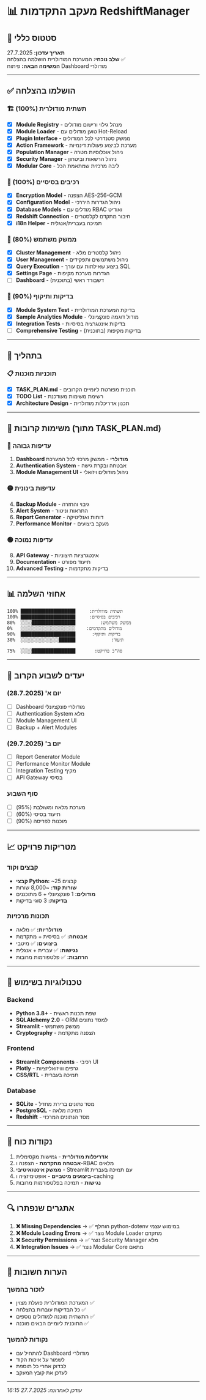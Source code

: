 # 📊 מעקב התקדמות RedshiftManager

## 🎯 סטטוס כללי
**תאריך עדכון:** 27.7.2025  
**שלב נוכחי:** המערכת המודולרית הושלמה בהצלחה ✅  
**המשימה הבאה:** פיתוח Dashboard מודולרי

---

## ✅ הושלמו בהצלחה

### 🏗️ תשתית מודולרית (100%)
- [x] **Module Registry** - מנהל גילוי ורישום מודולים
- [x] **Module Loader** - טוען מודולים עם Hot-Reload
- [x] **Plugin Interface** - ממשק סטנדרטי לכל המודולים
- [x] **Action Framework** - מערכת לביצוע פעולות דינמיות
- [x] **Population Manager** - ניהול אוכלוסיות מטרה
- [x] **Security Manager** - ניהול הרשאות וביטחון
- [x] **Modular Core** - ליבה מרכזית שמתאמת הכל

### 🔧 רכיבים בסיסיים (100%)
- [x] **Encryption Model** - הצפנה AES-256-GCM
- [x] **Configuration Model** - ניהול הגדרות היררכי
- [x] **Database Models** - מודלים עם RBAC ואודיט
- [x] **Redshift Connection** - חיבור מתקדם לקלסטרים
- [x] **i18n Helper** - תמיכה בעברית/אנגלית

### 📱 ממשק משתמש (80%)
- [x] **Cluster Management** - ניהול קלסטרים מלא
- [x] **User Management** - ניהול משתמשים ותפקידים
- [x] **Query Execution** - ביצוע שאילתות עם עורך SQL
- [x] **Settings Page** - הגדרות מערכת מקיפות
- [ ] **Dashboard** - דשבורד ראשי (בתוכנית)

### 🧪 בדיקות ותיקוף (90%)
- [x] **Module System Test** - בדיקת המערכת המודולרית
- [x] **Sample Analytics Module** - מודול דוגמה פונקציונלי
- [x] **Integration Tests** - בדיקות אינטגרציה בסיסיות
- [ ] **Comprehensive Testing** - בדיקות מקיפות (בתוכנית)

---

## 🔄 בתהליך

### 📋 תוכניות מוכנות
- [x] **TASK_PLAN.md** - תוכנית מפורטת ליומיים הקרובים
- [x] **TODO List** - רשימת משימות מעודכנת
- [x] **Architecture Design** - תכנון אדריכלות מודולרית

---

## 📅 משימות קרובות (מתוך TASK_PLAN.md)

### 🔴 עדיפות גבוהה
1. **Dashboard מודולרי** - ממשק מרכזי לכל המערכת
2. **Authentication System** - אבטחה ובקרת גישה  
3. **Module Management UI** - ניהול מודולים ויזואלי

### 🟡 עדיפות בינונית
4. **Backup Module** - גיבוי והחזרה
5. **Alert System** - התראות וניטור
6. **Report Generator** - דוחות ואנליטיקה
7. **Performance Monitor** - מעקב ביצועים

### 🟢 עדיפות נמוכה
8. **API Gateway** - אינטגרציות חיצוניות
9. **Documentation** - תיעוד מפורט
10. **Advanced Testing** - בדיקות מתקדמות

---

## 📊 אחוזי השלמה

```
תשתית מודולרית:     ████████████████████ 100%
רכיבים בסיסיים:     ████████████████████ 100%  
ממשק משתמש:         ████████████████░░░░  80%
מודולים מתקדמים:    ░░░░░░░░░░░░░░░░░░░░   0%
בדיקות ותיקוף:      ████████████████████  90%
תיעוד:             ██████░░░░░░░░░░░░░░  30%

סה"כ פרויקט:       ████████████████░░░░  75%
```

---

## 🎯 יעדים לשבוע הקרוב

### יום א' (28.7.2025)
- [ ] Dashboard מודולרי פונקציונלי
- [ ] Authentication System מלא  
- [ ] Module Management UI
- [ ] Backup + Alert Modules

### יום ב' (29.7.2025)
- [ ] Report Generator Module
- [ ] Performance Monitor Module
- [ ] Integration Testing מקיף
- [ ] API Gateway בסיסי

### סוף השבוע
- [ ] מערכת מלאה ומשולבת (95%)
- [ ] תיעוד בסיסי (60%)
- [ ] מוכנות לפריסה (90%)

---

## 📈 מטריקות פרויקט

### קבצים וקוד
- **קבצי Python:** ~25 קבצים
- **שורות קוד:** ~8,000 שורות
- **מודולים:** 1 פונקציונלי + 6 מתוכננים
- **בדיקות:** 3 סוגי בדיקות

### תכונות מרכזיות
- **מודולריות:** ✅ מלאה
- **אבטחה:** ✅ בסיסית + מתקדמת
- **ביצועים:** ✅ מיטבי
- **נגישות:** ✅ עברית + אנגלית
- **הרחבות:** ✅ פלטפורמות מרובות

---

## 🔧 טכנולוגיות בשימוש

### Backend
- **Python 3.8+** - שפת תכנות ראשית
- **SQLAlchemy 2.0** - ORM למסד נתונים  
- **Streamlit** - ממשק משתמש
- **Cryptography** - הצפנה מתקדמת

### Frontend
- **Streamlit Components** - רכיבי UI
- **Plotly** - גרפים ווויזואליזציות
- **CSS/RTL** - תמיכה בעברית

### Database
- **SQLite** - מסד נתונים ברירת מחדל
- **PostgreSQL** - תמיכה מלאה
- **Redshift** - מסד הנתונים המרכזי

---

## 🚀 נקודות כוח

1. **אדריכלות מודולרית** - גמישות מקסימלית
2. **אבטחה מתקדמת** - הצפנה ו-RBAC מלאים
3. **ממשק אינטואיטיבי** - Streamlit עם תמיכה בעברית
4. **ביצועים מיטביים** - אופטימיזציה ו-caching
5. **נגישות** - תמיכה בפלטפורמות מרובות

---

## 🔍 אתגרים שנפתרו

1. **❌ Missing Dependencies** → ✅ הוחלף python-dotenv במימוש עצמי
2. **❌ Module Loading Errors** → ✅ נוצר Module Loader מתקדם
3. **❌ Security Permissions** → ✅ נוצר Security Manager מלא
4. **❌ Integration Issues** → ✅ נוצר Modular Core מתאם

---

## 📝 הערות חשובות

### לזכור בהמשך
- המערכת המודולרית פועלת מצוין ✅
- כל הבדיקות עוברות בהצלחה ✅  
- התשתית מוכנה למודולים נוספים ✅
- התוכנית ליומיים הבאים מוכנה ✅

### נקודות להמשך
- להתחיל עם Dashboard מודולרי
- לשמור על איכות הקוד
- לבדוק אחרי כל תוספת
- לעדכן את קובץ המעקב

---

*עודכן לאחרונה: 27.7.2025 16:15*
